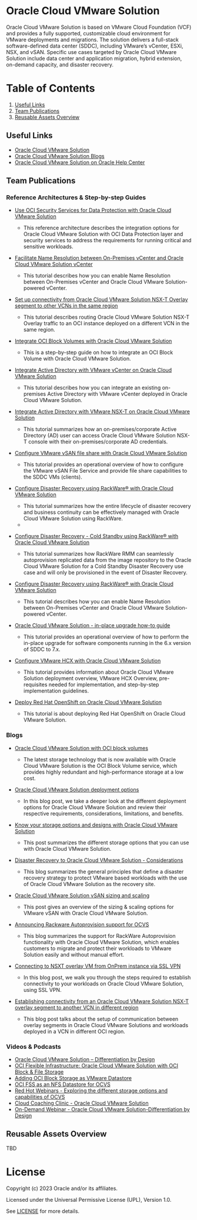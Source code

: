 # Oracle Cloud VMware Solution
 
Oracle Cloud VMware Solution is based on VMware Cloud Foundation (VCF) and provides a fully supported, customizable cloud environment for VMware deployments and migrations. The solution delivers a full-stack software-defined data center (SDDC), including VMware’s vCenter, ESXi, NSX, and vSAN. Specific use cases targeted by Oracle Cloud VMware Solution include data center and application migration, hybrid extension, on-demand capacity, and disaster recovery. 
 
# Table of Contents
 
1. [Useful Links](#useful-links)
2. [Team Publications](#team-publications)
3. [Reusable Assets Overview](#reusable-assets-overviewdef)
 
## Useful Links
- [Oracle Cloud VMware Solution](https://www.oracle.com/uk/cloud/compute/vmware/)
- [Oracle Cloud VMware Solution Blogs](https://blogs.oracle.com/cloud-infrastructure/search.html?contentType=Blog-Post&default=%22Oracle%20Cloud%20VMware%20Solution%22*)
- [Oracle Cloud VMware Solution on Oracle Help Center](https://docs.oracle.com/search/?q=VMware&pg=2&size=10&showfirstpage=true&lang=en)

## Team Publications

### Reference Architectures & Step-by-step Guides

- [Use OCI Security Services for Data Protection with Oracle Cloud VMware Solution](https://docs.oracle.com/en/solutions/oci-security-ocvs/index.html)
    -  This reference architecture describes the integration options for Oracle Cloud VMware Solution with OCI Data Protection layer and security services to address the requirements for running critical and sensitive workloads.

- [Facilitate Name Resolution between On-Premises vCenter and Oracle Cloud VMware Solution vCenter](https://docs.oracle.com/en/learn/ocvs-name-resolution)
    -  This tutorial describes how you can enable Name Resolution between On-Premises vCenter and Oracle Cloud VMware Solution-powered vCenter.

 - [Set up connectivity from Oracle Cloud VMware Solution NSX-T Overlay segment to other VCNs in the same region](https://docs.oracle.com/en/learn/oci-connect-ocvs-nsxt-overlay/)
    -  This tutorial describes routing Oracle Cloud VMware Solution NSX-T Overlay traffic to an OCI instance deployed on a different VCN in the same region.

 - [Integrate OCI Block Volumes with Oracle Cloud VMware Solution](https://docs.oracle.com/en/learn/integrate-oci-block-volumes-ocvs/#introduction)
    -  This is a step-by-step guide on how to integrate an OCI Block Volume with Oracle Cloud VMware Solution.

 - [Integrate Active Directory with VMware vCenter on Oracle Cloud VMware Solution](https://docs.oracle.com/en/learn/integrate-ad-with-vcenter/#introduction)
    -  This tutorial describes how you can integrate an existing on-premises Active Directory with VMware vCenter deployed in Oracle Cloud VMware Solution.
      
 - [Integrate Active Directory with VMware NSX-T on Oracle Cloud VMware Solution](https://docs.oracle.com/en/learn/integrate-ad-with-nsx-t/#introduction)
    -  This tutorial summarizes how an on-premises/corporate Active Directory (AD) user can access Oracle Cloud VMware Solution NSX-T console with their on-premises/corporate AD credentials.

 - [Configure VMware vSAN file share with Oracle Cloud VMware Solution](https://docs.oracle.com/en/learn/config-ocvs-vsan-file-share/index.html#introduction)
    -  This tutorial provides an operational overview of how to configure the VMware vSAN File Service and provide file share capabilities to the SDDC VMs (clients). 

 -  [Configure Disaster Recovery using RackWare® with Oracle Cloud VMware Solution](https://docs.oracle.com/en/learn/oci-ocvs-dr-rw/index.html#introduction)
    -  This tutorial summarizes how the entire lifecycle of disaster recovery and business continuity can be effectively managed with Oracle Cloud VMware Solution using RackWare.
    - 
 -  [Configure Disaster Recovery - Cold Standby using RackWare® with Oracle Cloud VMware Solution](https://docs.oracle.com/en/learn/oci-ocvs-dr-rw/index.html#introduction)
    -  This tutorial summarizes how RackWare RMM can seamlessly autoprovision replicated data from the image repository to the Oracle Cloud VMware Solution for a Cold Standby Disaster Recovery use case and will only be provisioned in the event of Disaster Recovery.

 -  [Configure Disaster Recovery using RackWare® with Oracle Cloud VMware Solution](https://docs.oracle.com/en/learn/oci-ocvs-dr-cs-rw/index.html#introduction)
    -  This tutorial describes how you can enable Name Resolution between On-Premises vCenter and Oracle Cloud VMware Solution-powered vCenter.

 -  [Oracle Cloud VMware Solution - in-place upgrade how-to guide](https://docs.oracle.com/en/learn/ocvs-inplace-upgrade-6x-7x/)
    -  This tutorial provides an operational overview of how to perform the in-place upgrade for software components running in the 6.x version of SDDC to 7.x. 

 -  [Configure VMware HCX with Oracle Cloud VMware Solution](https://docs.oracle.com/en/learn/oci-ocvs-hcx/index.html#introduction)
    -  This tutorial provides information about Oracle Cloud VMware Solution deployment overview, VMware HCX Overview, pre-requisites needed for implementation, and step-by-step implementation guidelines.

 -  [Deploy Red Hat OpenShift on Oracle Cloud VMware Solution](https://docs.oracle.com/en/solutions/deploy-ocvs-redhat-openshift/index.html#GUID-3DC08F2B-7D7D-4E8E-BAA4-70C61E7BEC37)
    -  This tutorial is about deploying Red Hat OpenShift on Oracle Cloud VMware Solution.

### Blogs
 
- [Oracle Cloud VMware Solution with OCI block volumes](https://blogs.oracle.com/cloud-infrastructure/post/oracle-cloud-vmware-solution-oci-block-volumes)
    -  The latest storage technology that is now available with Oracle Cloud VMware Solution is the OCI Block Volume service, which provides highly redundant and high-performance storage at a low cost.

- [Oracle Cloud VMware Solution deployment options](https://blogs.oracle.com/cloud-infrastructure/post/oracle-cloud-vmware-solution-deployment-options)
     -  In this blog post, we take a deeper look at the different deployment options for Oracle Cloud VMware Solution and review their respective requirements, considerations, limitations, and benefits.

- [Know your storage options and designs with Oracle Cloud VMware Solution](https://blogs.oracle.com/cloud-infrastructure/post/storage-designs-oracle-cloud-vmware-solution)
     -  This post summarizes the different storage options that you can use with Oracle Cloud VMware Solution.

- [Disaster Recovery to Oracle Cloud VMware Solution - Considerations](https://blogs.oracle.com/cloud-infrastructure/post/disaster-recovery-to-ocvs)
     -  This blog summarizes the general principles that define a disaster recovery strategy to protect VMware based workloads with the use of Oracle Cloud VMware Solution as the recovery site.

- [Oracle Cloud VMware Solution vSAN sizing and scaling](https://blogs.oracle.com/cloud-infrastructure/post/ocvs-sizing-scaling)
     -  This post gives an overview of the sizing & scaling options for VMware vSAN with Oracle Cloud VMware Solution.

- [Announcing Rackware Autoprovision support for OCVS](https://blogs.oracle.com/cloud-infrastructure/post/announcing-rackware-autoprovision-support-for-oracle-cloud-vmware-solution)
     -  This blog summarizes the support for RackWare Autoprovision functionality with Oracle Cloud VMware Solution, which enables customers to migrate and protect their workloads to VMware Solution easily and without manual effort.

- [Connecting to NSXT overlay VM from OnPrem instance via SSL VPN](https://blogs.oracle.com/cloud-infrastructure/post/connecting-to-nsxt-overlay-vm-from-onprem-instance-via-ssl-vpn)
     -  In this blog post, we walk you through the steps required to establish connectivity to your workloads on Oracle Cloud VMware Solution, using SSL VPN.

- [Establishing connectivity from an Oracle Cloud VMware Solution NSX-T overlay segment to another VCN in different region](https://blogs.oracle.com/cloud-infrastructure/post/establishing-connectivity-from-ocvs-nsx-t-overlay-segment-to-another-vcn-in-different-region)
     -  This blog post talks about the setup of communication between overlay segments in Oracle Cloud VMware Solutions and workloads deployed in a VCN in different OCI region.

### Videos & Podcasts
- [Oracle Cloud VMware Solution – Differentiation by Design](https://videohub.oracle.com/media/1_von9a3t2)
- [OCI Flexible Infrastructure: Oracle Cloud VMware Solution with OCI Block & File Storage](https://event.vmware.com/flow/vmware/7000/webinar1/page/landing?rep=0052H00000Dg8dA)
- [Adding OCI Block Storage as VMware Datastore](https://www.youtube.com/watch?v=dPnvBxf3adY)
- [OCI FSS as an NFS Datastore for OCVS](https://www.youtube.com/watch?v=E5e3vpT9Ink)
- [Red Hot Webinars - Exploring the different storage options and capabilities of OCVS](https://www.youtube.com/watch?v=7j1MyzCObxI)
- [Cloud Coaching Clinic - Oracle Cloud VMware Solution](https://www.youtube.com/watch?v=fU3oWg8mbvY)
- [On-Demand Webinar - Oracle Cloud VMware Solution-Differentiation by Design](https://go.oracle.com/LP=130642)

## Reusable Assets Overview
TBD

# License

Copyright (c) 2023 Oracle and/or its affiliates.

Licensed under the Universal Permissive License (UPL), Version 1.0.

See [LICENSE](https://github.com/oracle-devrel/technology-engineering/blob/folder-structure/LICENSE) for more details.

[def]: #useful-links
[def2]: def
